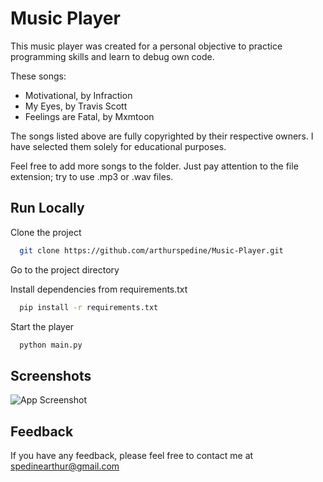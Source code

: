 # Music Player

This music player was created for a personal objective to practice programming skills and learn to debug own code.

These songs: 
- Motivational, by Infraction
- My Eyes, by Travis Scott
- Feelings are Fatal, by Mxmtoon
  
The songs listed above are fully copyrighted by their respective owners. I have selected them solely for educational purposes.

Feel free to add more songs to the folder. Just pay attention to the file extension; try to use .mp3 or .wav files.


## Run Locally

Clone the project

```bash
  git clone https://github.com/arthurspedine/Music-Player.git
```

Go to the project directory

Install dependencies from requirements.txt

```bash
  pip install -r requirements.txt
```

Start the player

```bash
  python main.py
```


## Screenshots

![App Screenshot](https://github.com/arthurspedine/Music-Player/assets/65985748/eb1031f8-08d8-4785-b251-2215acd7f60e)


## Feedback

If you have any feedback, please feel free to contact me at spedinearthur@gmail.com
